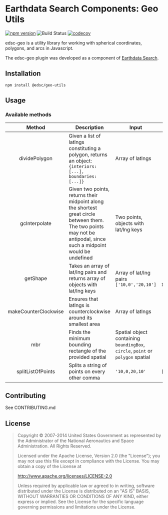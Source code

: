 # Earthdata Search Components: Geo Utils

[![npm version](https://badge.fury.io/js/%40edsc%2Fgeo-utils.svg)](https://badge.fury.io/js/%40edsc%2Fgeo-utils)
![Build Status](https://github.com/nasa/edsc-geo/workflows/CI/badge.svg?branch=master)
[![codecov](https://codecov.io/gh/nasa/edsc-geo/branch/master/graph/badge.svg?token=4d8wFDtAc0)](https://codecov.io/gh/nasa/edsc-geo)

edsc-geo is a utility library for working with spherical
coordinates, polygons, and arcs in Javascript.

The edsc-geo plugin was developed as a component of
[Earthdata Search](https://github.com/nasa/earthdata-search).

## Installation

    npm install @edsc/geo-utils

## Usage

### Available methods

| Method | Description | Input | Output |
| :----: | ----------- | ----- | :----: |
| dividePolygon | Given a list of latlngs constituting a polygon, returns an object: `{interiors: [...], boundaries: [...]}` | Array of latlngs | `{interiors: [...], boundaries: [...]}`
| gcInterpolate | Given two points, returns their midpoint along the shortest great circle between them.  The two points may not be antipodal, since such a midpoint would be undefined | Two points, objects with lat/lng keys | Object with lat/lng keys
| getShape | Takes an array of lat/lng pairs and returns array of objects with lat/lng keys | Array of lat/lng pairs `['10,0','20,10']` | Array of objects with lat/lng keys `[{ lat: 0, lng: 10 }, { lat: 10, lng: 20 }]`
| makeCounterClockwise | Ensures that latlngs is counterclockwise around its smallest area | Array of latlngs | Array of latlngs
| mbr | Finds the minimum bounding rectangle of the provided spatial | Spatial object containing `boundingBox`, `circle`, `point` or `polygon` spatial | `{ swLat, swLng, neLat, neLng }`
| splitListOfPoints | Splits a string of points on every other comma | `'10,0,20,10'` | `['10,0','20,10']`

## Contributing

See CONTRIBUTING.md

## License

> Copyright © 2007-2014 United States Government as represented by the Administrator of the National Aeronautics and Space Administration. All Rights Reserved.
>
> Licensed under the Apache License, Version 2.0 (the "License"); you may not use this file except in compliance with the License.
> You may obtain a copy of the License at
>
>    http://www.apache.org/licenses/LICENSE-2.0
>
>Unless required by applicable law or agreed to in writing, software distributed under the License is distributed on an "AS IS" BASIS,
>WITHOUT WARRANTIES OR CONDITIONS OF ANY KIND, either express or implied. See the License for the specific language governing permissions and limitations under the License.
